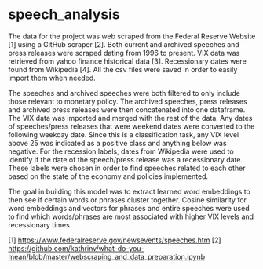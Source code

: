# speech_analysis

The data for the project was web scraped from the Federal Reserve Website [1] using a GitHub scraper [2]. Both current and archived speeches and press releases were scraped dating from 1996 to present. VIX data was retrieved from yahoo finance historical data [3]. Recessionary dates were found from Wikipedia [4]. All the csv files were saved in order to easily import them when needed.

 The speeches and archived speeches were both filtered to only include those relevant to monetary policy. The archived speeches, press releases and archived press releases were then concatenated into one dataframe. The VIX data was imported and merged with the rest of the data. Any dates of speeches/press releases that were weekend dates were converted to the following weekday date. Since this is a classification task, any VIX level above 25 was indicated as a positive class and anything below was negative. For the recession labels, dates from Wikipedia were used to identify if the date of the speech/press release was a recessionary date. These labels were chosen in order to find speeches related to each other based on the state of the economy and policies implemented.

The goal in building this model was to extract learned word embeddings to then see if certain words or phrases cluster together. Cosine similarity for word embeddings and vectors for phrases and entire speeches were used to find which words/phrases are most associated with higher VIX levels and recessionary times.

[1] https://www.federalreserve.gov/newsevents/speeches.htm
[2] https://github.com/kathrinv/what-do-you-mean/blob/master/webscraping_and_data_preparation.ipynb
